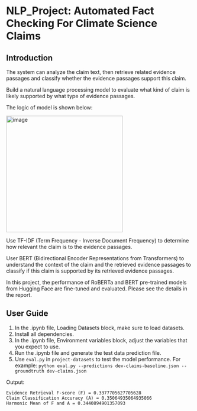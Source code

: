 # NLP_Project: Automated Fact Checking For Climate Science Claims

## Introduction
The system can analyze the claim text, then retrieve related evidence passages and classify whether the evidence passages support this claim.

Build a natural language processing model to evaluate what kind of claim is likely supported by what type of evidence passages.

The logic of model is shown below:

<img width="315" alt="image" src="https://github.com/ryougi-shiky/NLP_Project/assets/53469345/1ac1e7af-4481-4395-87e4-65484e2bcce3">

Use TF-IDF (Term Frequency - Inverse Document Frequency) to determine how relevant the claim is to the evidence passages.

User BERT (Bidirectional Encoder Representations from Transformers) to understand the context of the claim and the retrieved evidence passages to classify if this claim is supported by its retrieved evidence passages.

In this project, the performance of RoBERTa and BERT pre-trained models from Hugging Face are fine-tuned and evaluated. 
Please see the details in the report.

## User Guide
1. In the .ipynb file, Loading Datasets block, make sure to load datasets.
2. Install all dependencies.
3. In the .ipynb file, Environment variables block, adjust the variables that you expect to use.
4. Run the .ipynb file and generate the test data prediction file.
5. Use `eval.py` in `project-datasets` to test the model performance. For example: `python eval.py --predictions dev-claims-baseline.json --groundtruth dev-claims.json`

Output: 
```
Evidence Retrieval F-score (F) = 0.3377705627705628 
Claim Classification Accuracy (A) = 0.35064935064935066 
Harmonic Mean of F and A = 0.3440894901357093
```
